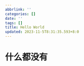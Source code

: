 ```yaml
---
abbrlink: ''
categories: []
date: ''
tags: []
title: Hello World
updated: 2023-11-5T8:31:35.593+8:0
---
```





# 什么都没有